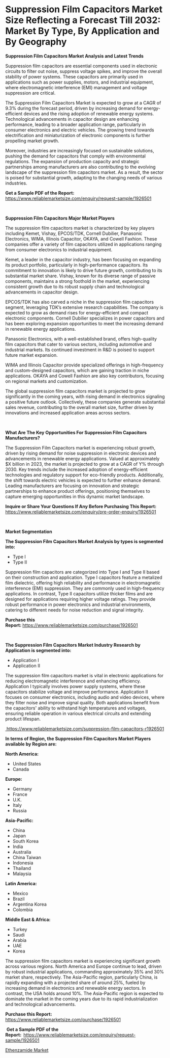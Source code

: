 <p><h1>Suppression Film Capacitors Market Size Reflecting a Forecast Till 2032: Market By Type, By Application and By Geography</h1></p><p><strong>Suppression Film Capacitors Market Analysis and Latest Trends</strong></p>
<p><p>Suppression film capacitors are essential components used in electronic circuits to filter out noise, suppress voltage spikes, and improve the overall stability of power systems. These capacitors are primarily used in applications such as power supplies, motors, and industrial equipment, where electromagnetic interference (EMI) management and voltage suppression are critical.</p><p>The Suppression Film Capacitors Market is expected to grow at a CAGR of 9.3% during the forecast period, driven by increasing demand for energy-efficient devices and the rising adoption of renewable energy systems. Technological advancements in capacitor design are enhancing performance, leading to a broader application range, particularly in consumer electronics and electric vehicles. The growing trend towards electrification and miniaturization of electronic components is further propelling market growth.</p><p>Moreover, industries are increasingly focused on sustainable solutions, pushing the demand for capacitors that comply with environmental regulations. The expansion of production capacity and strategic partnerships among manufacturers are also contributing to the evolving landscape of the suppression film capacitors market. As a result, the sector is poised for substantial growth, adapting to the changing needs of various industries.</p></p>
<p><strong>Get a Sample PDF of the Report:&nbsp;</strong> <a href="https://www.reliablemarketsize.com/enquiry/request-sample/1926501?utm_campaign=3431&utm_medium=2&utm_source=Github&utm_content=ia&utm_term=28032025&utm_id=suppression-film-capacitors">https://www.reliablemarketsize.com/enquiry/request-sample/1926501</a></p>
<p>&nbsp;</p>
<p><strong>Suppression Film Capacitors Major Market Players</strong></p>
<p><p>The suppression film capacitors market is characterized by key players including Kemet, Vishay, EPCOS/TDK, Cornell Dubilier, Panasonic Electronics, WIMA, Illinois Capacitor, OKAYA, and Cowell Faxhion. These companies offer a variety of film capacitors utilized in applications ranging from consumer electronics to industrial equipment.</p><p>Kemet, a leader in the capacitor industry, has been focusing on expanding its product portfolio, particularly in high-performance capacitors. Its commitment to innovation is likely to drive future growth, contributing to its substantial market share. Vishay, known for its diverse range of passive components, maintains a strong foothold in the market, experiencing consistent growth due to its robust supply chain and technological advancements in capacitor design.</p><p>EPCOS/TDK has also carved a niche in the suppression film capacitors segment, leveraging TDK’s extensive research capabilities. The company is expected to grow as demand rises for energy-efficient and compact electronic components. Cornell Dubilier specializes in power capacitors and has been exploring expansion opportunities to meet the increasing demand in renewable energy applications.</p><p>Panasonic Electronics, with a well-established brand, offers high-quality film capacitors that cater to various sectors, including automotive and industrial markets. Its continued investment in R&D is poised to support future market expansion.</p><p>WIMA and Illinois Capacitor provide specialized offerings in high-frequency and custom-designed capacitors, which are gaining traction in niche applications. OKAYA and Cowell Faxhion are also key contributors, focusing on regional markets and customization.</p><p>The global suppression film capacitors market is projected to grow significantly in the coming years, with rising demand in electronics signaling a positive future outlook. Collectively, these companies generate substantial sales revenue, contributing to the overall market size, further driven by innovations and increased application areas across sectors.</p></p>
<p>&nbsp;</p>
<p><strong>What Are The Key Opportunities For Suppression Film Capacitors Manufacturers?</strong></p>
<p><p>The Suppression Film Capacitors market is experiencing robust growth, driven by rising demand for noise suppression in electronic devices and advancements in renewable energy applications. Valued at approximately $X billion in 2023, the market is projected to grow at a CAGR of Y% through 2030. Key trends include the increased adoption of energy-efficient technologies and regulatory support for eco-friendly products. Additionally, the shift towards electric vehicles is expected to further enhance demand. Leading manufacturers are focusing on innovation and strategic partnerships to enhance product offerings, positioning themselves to capture emerging opportunities in this dynamic market landscape.</p></p>
<p><strong>Inquire or Share Your Questions If Any Before Purchasing This Report:</strong> <a href="https://www.reliablemarketsize.com/enquiry/pre-order-enquiry/1926501?utm_campaign=3431&utm_medium=2&utm_source=Github&utm_content=ia&utm_term=28032025&utm_id=suppression-film-capacitors">https://www.reliablemarketsize.com/enquiry/pre-order-enquiry/1926501</a></p>
<p>&nbsp;</p>
<p><strong>Market Segmentation</strong></p>
<p><strong>The Suppression Film Capacitors Market Analysis by types is segmented into:</strong></p>
<p><ul><li>Type I</li><li>Type II</li></ul></p>
<p><p>Suppression film capacitors are categorized into Type I and Type II based on their construction and application. Type I capacitors feature a metalized film dielectric, offering high reliability and performance in electromagnetic interference (EMI) suppression. They are commonly used in high-frequency applications. In contrast, Type II capacitors utilize thicker films and are designed for applications requiring higher voltage ratings. They provide robust performance in power electronics and industrial environments, catering to different needs for noise reduction and signal integrity.</p></p>
<p><strong>Purchase this Report:&nbsp;</strong><a href="https://www.reliablemarketsize.com/purchase/1926501?utm_campaign=3431&utm_medium=2&utm_source=Github&utm_content=ia&utm_term=28032025&utm_id=suppression-film-capacitors">https://www.reliablemarketsize.com/purchase/1926501</a></p>
<p>&nbsp;</p>
<p><strong>The Suppression Film Capacitors Market Industry Research by Application is segmented into:</strong></p>
<p><ul><li>Application I</li><li>Application II</li></ul></p>
<p><p>The suppression film capacitors market is vital in electronic applications for reducing electromagnetic interference and enhancing efficiency. Application I typically involves power supply systems, where these capacitors stabilize voltage and improve performance. Application II focuses on consumer electronics, including audio and video devices, where they filter noise and improve signal quality. Both applications benefit from the capacitors' ability to withstand high temperatures and voltages, ensuring reliable operation in various electrical circuits and extending product lifespan.</p></p>
<p><a href="https://www.reliablemarketsize.com/suppression-film-capacitors-r1926501?utm_campaign=3431&utm_medium=2&utm_source=Github&utm_content=ia&utm_term=28032025&utm_id=suppression-film-capacitors">&nbsp;https://www.reliablemarketsize.com/suppression-film-capacitors-r1926501</a></p>
<p><strong>In terms of Region, the Suppression Film Capacitors Market Players available by Region are:</strong></p>
<p>
    <p> <strong> North America: </strong>
        <ul>
            <li>United States</li>
            <li>Canada</li>
        </ul>
        </p> 
    <p> <strong> Europe: </strong>
        <ul>
            <li>Germany</li>
            <li>France</li>
            <li>U.K.</li>
            <li>Italy</li>
            <li>Russia</li>
        </ul>
        </p> 
    <p> <strong> Asia-Pacific: </strong>
        <ul>
            <li>China</li>
            <li>Japan</li>
            <li>South Korea</li>
            <li>India</li>
            <li>Australia</li>
            <li>China Taiwan</li>
            <li>Indonesia</li>
            <li>Thailand</li>
            <li>Malaysia</li>
        </ul>
        </p> 
    <p> <strong> Latin America: </strong>
        <ul>
            <li>Mexico</li>
            <li>Brazil</li>
            <li>Argentina Korea</li>
            <li>Colombia</li>
        </ul>
        </p> 
    <p> <strong> Middle East & Africa: </strong>
        <ul>
            <li>Turkey</li>
            <li>Saudi</li>
            <li>Arabia</li>
            <li>UAE</li>
            <li>Korea</li>
        </ul>
    </p>
    </p>
<p><p>The suppression film capacitors market is experiencing significant growth across various regions. North America and Europe continue to lead, driven by robust industrial applications, commanding approximately 35% and 30% market share, respectively. The Asia-Pacific region, particularly China, is rapidly expanding with a projected share of around 25%, fueled by increasing demand in electronics and renewable energy sectors. In contrast, the USA holds around 10%. The Asia-Pacific region is expected to dominate the market in the coming years due to its rapid industrialization and technological advancements.</p></p>
<p><strong>Purchase this Report: </strong><a href="https://www.reliablemarketsize.com/purchase/1926501?utm_campaign=3431&utm_medium=2&utm_source=Github&utm_content=ia&utm_term=28032025&utm_id=suppression-film-capacitors">https://www.reliablemarketsize.com/purchase/1926501</a></p>
<p>&nbsp;<strong>Get a Sample PDF of the Report:&nbsp;&nbsp;</strong><a href="https://www.reliablemarketsize.com/enquiry/request-sample/1926501?utm_campaign=3431&utm_medium=2&utm_source=Github&utm_content=ia&utm_term=28032025&utm_id=suppression-film-capacitors">https://www.reliablemarketsize.com/enquiry/request-sample/1926501</a></p>
<p><strong></strong></p>
<p><p><a href="https://github.com/tanckfelli84/Market-Research-Report-List-1/blob/main/ethenzamide-market.md?utm_campaign=3431&utm_medium=2&utm_source=Github&utm_content=ia&utm_term=28032025&utm_id=suppression-film-capacitors">Ethenzamide Market</a></p></p>